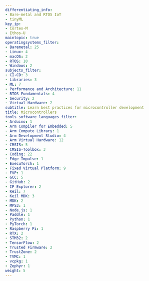 ```yaml
---
differentiating_info:
- Bare-metal and RTOS IoT
- tinyML
key_ip:
- Cortex-M
- Ethos-U
maintopic: true
operatingsystems_filter:
- Baremetal: 25
- Linux: 4
- macOS: 2
- RTOS: 10
- Windows: 2
subjects_filter:
- CI-CD: 3
- Libraries: 3
- ML: 7
- Performance and Architecture: 11
- RTOS Fundamentals: 4
- Security: 2
- Virtual Hardware: 2
subtitle: Learn best practices for microcontroller development
title: Microcontrollers
tools_software_languages_filter:
- Arduino: 1
- Arm Compiler for Embedded: 5
- Arm Compute Library: 1
- Arm Development Studio: 4
- Arm Virtual Hardware: 12
- CMSIS: 5
- CMSIS-Toolbox: 3
- Coding: 22
- Edge Impulse: 1
- ExecuTorch: 1
- Fixed Virtual Platform: 9
- FVP: 1
- GCC: 5
- GitHub: 2
- IP Explorer: 2
- Keil: 7
- Keil MDK: 3
- MDK: 2
- MPS3: 1
- Node.js: 1
- Paddle: 1
- Python: 1
- PyTorch: 1
- Raspberry Pi: 1
- RTX: 2
- STM32: 2
- TensorFlow: 2
- Trusted Firmware: 2
- TrustZone: 2
- TVMC: 1
- vcpkg: 1
- Zephyr: 1
weight: 5
---
```

